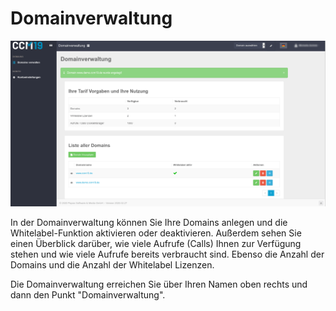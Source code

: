 # Domainverwaltung

![Domainverwaltung](../assets/10-Domainverwaltung.png)

In der Domainverwaltung können Sie Ihre Domains anlegen und die Whitelabel-Funktion aktivieren oder deaktivieren. Außerdem sehen Sie einen Überblick darüber, wie viele Aufrufe (Calls) Ihnen zur Verfügung stehen und wie viele Aufrufe bereits verbraucht sind. Ebenso die Anzahl der Domains und die Anzahl der Whitelabel Lizenzen.

Die Domainverwaltung erreichen Sie über Ihren Namen oben rechts und dann den Punkt "Domainverwaltung".